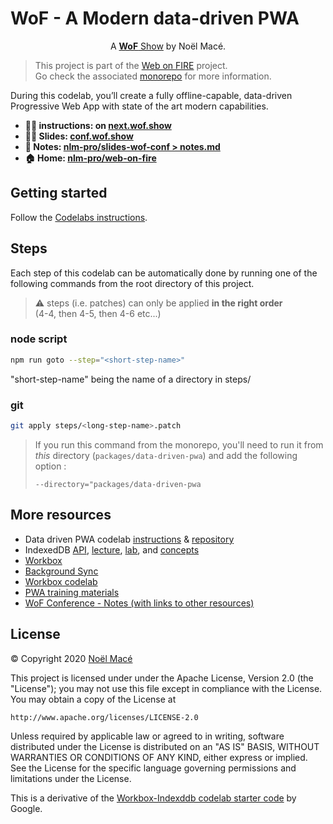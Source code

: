 # WoF - A Modern data-driven PWA

<p align="center">A <a href="https://wof.show" rel="nofollow"><strong>WoF</strong> Show</a> by Noël Macé.</p>

> This project is part of the [Web on FIRE](https://wof.show) project. \
> Go check the associated [monorepo](https://githuib.com/nlm-pro/web-on-fire) for more information.

During this codelab, you’ll create a fully offline-capable, data-driven Progressive Web App with state of the art modern capabilities.

- **:man_technologist: instructions: on [next.wof.show](https://next.wof.show/codelabs/doc/modern-data-driven)**
- **:man_teacher: Slides: [conf.wof.show](https://conf.wof.show)**
- **:book: Notes: [nlm-pro/slides-wof-conf > notes.md](https://githuib.com/nlm-pro/slides-wof-conf/blob/master/src/notes.md)**
- **:house: Home: [nlm-pro/web-on-fire](https://githuib.com/nlm-pro/web-on-fire)**



## Getting started

Follow the [Codelabs instructions](https://next.wof.show/codelabs/doc/modern-data-driven_fr).

## Steps

Each step of this codelab can be automatically done by running one of the following commands from the root directory of this project.

> :warning: steps (i.e. patches) can only be applied **in the right order**\
> (4-4, then 4-5, then 4-6 etc...)

### node script

```bash
npm run goto --step="<short-step-name>"
```

"short-step-name" being the name of a directory in steps/

### git

```bash
git apply steps/<long-step-name>.patch
```

> If you run this command from the monorepo, you'll need to run it from _this_ directory (`packages/data-driven-pwa`) and add the following option :
>
> `--directory="packages/data-driven-pwa`

## More resources

* Data driven PWA codelab [instructions](https://codelabs.developers.google.com/codelabs/workbox-indexeddb/index.html) & [repository](https://github.com/googlecodelabs/workbox-indexeddb)
* IndexedDB [API](https://developer.mozilla.org/en-US/docs/Web/API/IndexedDB_API), [lecture](https://developers.google.com/web/ilt/pwa/working-with-indexeddb-slides), [lab](https://developers.google.com/web/ilt/pwa/lab-indexeddb), and [concepts](https://developers.google.com/web/ilt/pwa/working-with-indexeddb)
* [Workbox](https://workboxjs.org/)
* [Background Sync](https://developers.google.com/web/updates/2015/12/background-sync)
* [Workbox codelab](https://codelabs.developers.google.com/codelabs/workbox-lab/#0)
* [PWA training materials](https://developers.google.com/web/ilt/pwa/)
* [WoF Conference - Notes (with links to other resources)](https://githuib.com/nlm-pro/slides-wof-conf/blob/master/src/notes.md)

## License

© Copyright 2020 [Noël Macé](mailto:contact@noelmace.com)

This project is licensed under under the Apache License, Version 2.0 (the "License");
you may not use this file except in compliance with the License.
You may obtain a copy of the License at

    http://www.apache.org/licenses/LICENSE-2.0

Unless required by applicable law or agreed to in writing, software
distributed under the License is distributed on an "AS IS" BASIS,
WITHOUT WARRANTIES OR CONDITIONS OF ANY KIND, either express or implied.
See the License for the specific language governing permissions and
limitations under the License.

This is a derivative of the [Workbox-Indexddb codelab starter code](https://github.com/googlecodelabs/workbox-indexeddb) by Google.
